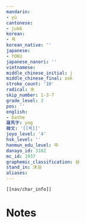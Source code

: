 ```yaml
---
mandarin:
- yù
cantonese:
- juk6
korean:
- 욕
korean_native: ''
japanese:
- YOKU
japanese_nanori: ''
vietnamese:
middle_chinese_initial: j
middle_chinese_final: ɨok
stroke_count: '10'
radical: 水
skip_number: 1-3-7
grade_level: 3
pos: ''
english:
- bathe
羅馬字: yog
韓文: '[[욕]]'
joyo_level: '4'
hsk_level: ''
hanmun_edu_level: 中
danayo_id: 3182
mc_id: 1937
graphemic_classification: 谷
stand_in: 沐浴
aliases:
---
```

```meta-bind-embed
[[nav/char_info]]
```

# Notes
